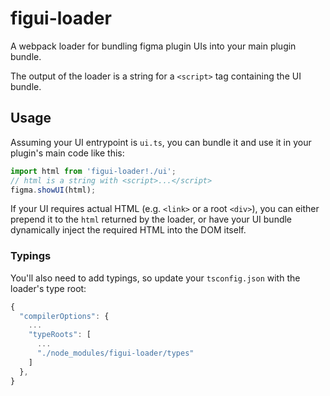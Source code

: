 # figui-loader

A webpack loader for bundling figma plugin UIs into your main plugin bundle.

The output of the loader is a string for a `<script>` tag containing the UI bundle.

## Usage

Assuming your UI entrypoint is `ui.ts`, you can bundle it and use it in your plugin's main code like this:

```ts
import html from 'figui-loader!./ui';
// html is a string with <script>...</script>
figma.showUI(html);
```

If your UI requires actual HTML (e.g. `<link>` or a root `<div>`), you can either prepend it to the `html` returned by the loader, or have your UI bundle dynamically inject the required HTML into the DOM itself.

### Typings

You'll also need to add typings, so update your `tsconfig.json` with the loader's type root:

```js
{
  "compilerOptions": {
    ...
    "typeRoots": [
      ...
      "./node_modules/figui-loader/types"
    ]
  },
}
```
